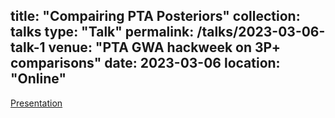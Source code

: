 title: "Compairing PTA Posteriors"
collection: talks
type: "Talk"
permalink: /talks/2023-03-06-talk-1
venue: "PTA GWA hackweek on 3P+ comparisons"
date: 2023-03-06
location: "Online"
---

[Presentation](https://docs.google.com/presentation/d/1-8IF-0goiSWGzKL8_5unhnfXjP_v7lMQOA_vjqiBlJI/edit?usp=sharing)
